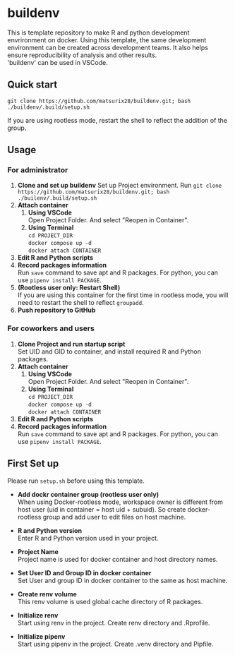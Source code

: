 # buildenv
This is template repository to make R and python development envrironment on docker. Using this template, the same development environment can be created across development teams. It also helps ensure reproducibility of analysis and other results.  
'buildenv' can be used in VSCode.

## Quick start
```
git clone https://github.com/matsurix28/buildenv.git; bash ./buildenv/.build/setup.sh
```
If you are using rootless mode, restart the shell to reflect the addition of the group.

## Usage
### For administrator
1. **Clone and set up buildenv**
Set up Project environment.
Run `git clone https://github.com/matsurix28/buildenv.git; bash ./builenv/.build/setup.sh`
2. **Attach container**
    1. **Using VSCode**  
       Open Project Folder. And select "Reopen in Container".
    2. **Using Terminal**  
   `cd PROJECT_DIR`  
`docker compose up -d`  
`docker attach CONTAINER`
3. **Edit R and Python scripts**
4. **Record packages information**  
   Run `save` command to save apt and R packages. For python, you can use `pipenv install PACKAGE`.
5. **(Rootless user only: Restart Shell)**  
If you are using this container for the first time in rootless mode, you will need to restart the shell to reflect `groupadd`.   
6. **Push repository to GitHub**
### For coworkers and users
1. **Clone Project and run startup script**  
Set UID and GID to container, and install required R and Python packages.
2. **Attach container**
    1. **Using VSCode**  
       Open Project Folder. And select "Reopen in Container".
    2. **Using Terminal**  
    `cd PROJECT_DIR`  
`docker compose up -d`  
`docker attach CONTAINER`
3. **Edit R and Python scripts**
4. **Record packages information**  
   Run `save` command to save apt and R packages. For python, you can use `pipenv install PACKAGE`.

## First Set up
Please run `setup.sh` before using this template.

- **Add dockr container group (rootless user only)**  
When using Docker-rootless mode, workspace owner is different from host user (uid in container = host uid + subuid). So create docker-rootless group and add user to edit files on host machine.

- **R and Python version**  
Enter R and Python version used in your project.

- **Project Name**  
Project name is used for docker container and host directory names.

- **Set User ID and Group ID in docker container**  
Set User and group ID in docker container to the same as host machine.

- **Create renv volume**  
This renv volume is used global cache directory of R packages.

- **Initialize renv**  
Start using renv in the project. Create renv directory and .Rprofile.  

- **Initialize pipenv**  
Start using pipenv in the project. Create .venv directory and Pipfile.

